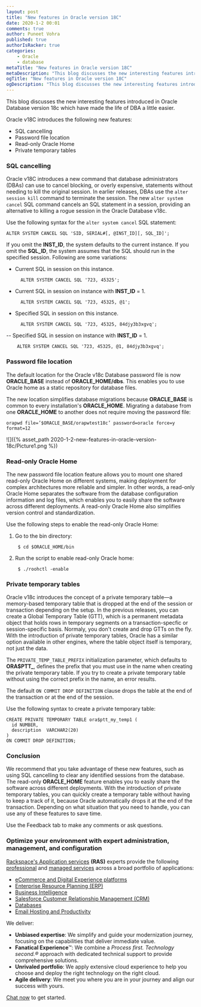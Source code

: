 ```yaml
---
layout: post
title: "New features in Oracle version 18C"
date: 2020-1-2 00:01
comments: true
author: Puneet Vohra
published: true
authorIsRacker: true
categories:
    - Oracle
    - database
metaTitle: "New features in Oracle version 18C"
metaDescription: "This blog discusses the new interesting features introduced in Oracle Database version 18c which have made the life of DBA a little easier."
ogTitle: "New features in Oracle version 18C"
ogDescription: "This blog discusses the new interesting features introduced in Oracle Database version 18c which have made the life of DBA a little easier."
---
```


This blog discusses the new interesting features introduced in Oracle Database
version 18c which have made the life of DBA a little easier.

<!-- more -->

Oracle v18C introduces the following new features:

- SQL cancelling
- Password file location
- Read-only Oracle Home
- Private temporary tables

### SQL cancelling

Oracle v18C introduces a new command that database administrators (DBAs) can use
to cancel blocking, or overly expensive, statements without needing to kill the
original session. In earlier releases, DBAs use the `alter session kill` command
to terminate the session. The new `alter system cancel` SQL command cancels an
SQL statement in a session, providing an alternative to killing a rogue session
in the Oracle Database v18c.

Use the following syntax for the `alter system cancel` SQL statement:

    ALTER SYSTEM CANCEL SQL 'SID, SERIAL#[, @INST_ID][, SQL_ID]';

If you omit the **INST\_ID**, the system defaults to the current instance. If
you omit the **SQL\_ID**, the system assumes that the SQL should run in the
specified session. Following are some variations:

- Current SQL in session on this instance.

        ALTER SYSTEM CANCEL SQL '723, 45325';

- Current SQL in session on instance with **INST\_ID** = 1.

        ALTER SYSTEM CANCEL SQL '723, 45325, @1';

- Specified SQL in session on this instance.

        ALTER SYSTEM CANCEL SQL '723, 45325, 84djy3b3xgvq';

-- Specified SQL in session on instance with **INST\_ID** = 1.

        ALTER SYSTEM CANCEL SQL '723, 45325, @1, 84djy3b3xgvq';

### Password file location

The default location for the Oracle v18c Database password file is now
**ORACLE\_BASE** instead of **ORACLE\_HOME/dbs**. This enables you to use Oracle
home as a static repository for database files.

The new location simplifies database migrations because **ORACLE\_BASE** is
common to every installation's **ORACLE\_HOME**. Migrating a database from one
**ORACLE\_HOME** to another does not require moving the password file:

    orapwd file=’$ORACLE_BASE/orapwtest18c’ password=oracle force=y format=12

![]({% asset_path 2020-1-2-new-features-in-oracle-version-18c/Picture1.png %})

### Read-only Oracle Home

The new password file location feature allows you to mount one shared read-only
Oracle Home on different systems, making deployment for complex architectures
more reliable and simpler. In other words, a read-only Oracle Home separates the
software from the database configuration information and log files, which enables
you to easily share the software across different deployments. A read-only Oracle
Home also simplifies version control and standardization.

Use the following steps to enable the read-only
Oracle Home:

1. Go to the bin directory:

        $ cd $ORACLE_HOME/bin

2. Run the script to enable read-only Oracle home:

        $ ./roohctl -enable

### Private temporary tables

Oracle v18c introduces the concept of a private temporary table&mdash;a
memory-based temporary table that is dropped at the end of the session or
transaction depending on the setup. In the previous releases, you can create a
Global Temporary Table (GTT), which is a permanent metadata object that holds
rows in temporary segments on a transaction-specfic or session-specific basis.
Normaly, you don't create and drop GTTs on the fly. With the introduction of
private temporary tables, Oracle has a similar option available in other engines,
where the table object itself is temporary, not just the data.

The `PRIVATE_TEMP_TABLE_PREFIX` initialization parameter, which defaults to
**ORA$PTT_**, defines the prefix that you must use in the name when creating the
private temporary table. If you try to create a private temporary table without
using the correct prefix in the name, an error results.

The default `ON COMMIT DROP DEFINITION` clause drops the table at the end of the
transaction or at the end of the session.

Use the following syntax to create a private temporary table:

    CREATE PRIVATE TEMPORARY TABLE ora$ptt_my_temp1 (
      id NUMBER,
      description  VARCHAR2(20)
    )
    ON COMMIT DROP DEFINITION;

### Conclusion

We recommend that you take advantage of these new features, such as using SQL
cancelling to clear any identified sessions from the database. The read-only
**ORACLE\_HOME** feature enables you to easily share the software across
different deployments. With the introduction of private temporary tables, you
can quickly create a temporary table without having to keep a track of it,
because Oracle automatically drops it at the end of the transaction. Depending
on what situation that you need to handle, you can use any of these features
to save time.

Use the Feedback tab to make any comments or ask questions.

### Optimize your environment with expert administration, management, and configuration

[Rackspace's Application services](https://www.rackspace.com/application-management/managed-services)
**(RAS)** experts provide the following [professional](https://www.rackspace.com/application-management/professional-services)
and
[managed services](https://www.rackspace.com/application-management/managed-services) across
a broad portfolio of applications:

- [eCommerce and Digital Experience platforms](https://www.rackspace.com/ecommerce-digital-experience)
- [Enterprise Resource Planning (ERP)](https://www.rackspace.com/erp)
- [Business Intelligence](https://www.rackspace.com/business-intelligence)
- [Salesforce Customer Relationship Management (CRM)](https://www.rackspace.com/salesforce-managed-services)
- [Databases](https://www.rackspace.com/dba-services)
- [Email Hosting and Productivity](https://www.rackspace.com/email-hosting)

We deliver:

- **Unbiased expertise**: We simplify and guide your modernization journey,
focusing on the capabilities that deliver immediate value.
- **Fanatical Experience**&trade;: We combine a *Process first. Technology second.&reg;*
approach with dedicated technical support to provide comprehensive solutions.
- **Unrivaled portfolio**: We apply extensive cloud experience to help you
choose and deploy the right technology on the right cloud.
- **Agile delivery**: We meet you where you are in your journey and align
our success with yours.

[Chat now](https://www.rackspace.com/#chat) to get started.
